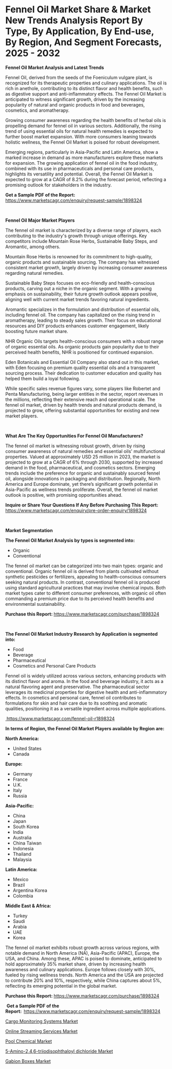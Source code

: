 <p><h1>Fennel Oil Market Share & Market New Trends Analysis Report By Type, By Application, By End-use, By Region, And Segment Forecasts, 2025 - 2032</h1></p><p><strong>Fennel Oil Market Analysis and Latest Trends</strong></p>
<p><p>Fennel Oil, derived from the seeds of the Foeniculum vulgare plant, is recognized for its therapeutic properties and culinary applications. The oil is rich in anethole, contributing to its distinct flavor and health benefits, such as digestive support and anti-inflammatory effects. The Fennel Oil Market is anticipated to witness significant growth, driven by the increasing popularity of natural and organic products in food and beverages, cosmetics, and aromatherapy.</p><p>Growing consumer awareness regarding the health benefits of herbal oils is propelling demand for fennel oil in various sectors. Additionally, the rising trend of using essential oils for natural health remedies is expected to further boost market expansion. With more consumers leaning towards holistic wellness, the Fennel Oil Market is poised for robust development.</p><p>Emerging regions, particularly in Asia-Pacific and Latin America, show a marked increase in demand as more manufacturers explore these markets for expansion. The growing application of fennel oil in the food industry, combined with its use in pharmaceuticals and personal care products, highlights its versatility and potential. Overall, the Fennel Oil Market is expected to grow at a CAGR of 8.2% during the forecast period, reflecting a promising outlook for stakeholders in the industry.</p></p>
<p><strong>Get a Sample PDF of the Report:&nbsp;</strong> <a href="https://www.marketscagr.com/enquiry/request-sample/1898324?utm_campaign=2241&utm_medium=2&utm_source=Github&utm_content=ia&utm_term=30012025&utm_id=fennel-oil">https://www.marketscagr.com/enquiry/request-sample/1898324</a></p>
<p>&nbsp;</p>
<p><strong>Fennel Oil Major Market Players</strong></p>
<p><p>The fennel oil market is characterized by a diverse range of players, each contributing to the industry's growth through unique offerings. Key competitors include Mountain Rose Herbs, Sustainable Baby Steps, and Aromantic, among others.</p><p>Mountain Rose Herbs is renowned for its commitment to high-quality, organic products and sustainable sourcing. The company has witnessed consistent market growth, largely driven by increasing consumer awareness regarding natural remedies.</p><p>Sustainable Baby Steps focuses on eco-friendly and health-conscious products, carving out a niche in the organic segment. With a growing emphasis on sustainability, their future growth outlook appears positive, aligning well with current market trends favoring natural ingredients.</p><p>Aromantic specializes in the formulation and distribution of essential oils, including fennel oil. The company has capitalized on the rising trend in aromatherapy, leading to steady sales growth. Their focus on educational resources and DIY products enhances customer engagement, likely boosting future market share.</p><p>NHR Organic Oils targets health-conscious consumers with a robust range of organic essential oils. As organic products gain popularity due to their perceived health benefits, NHR is positioned for continued expansion.</p><p>Eden Botanicals and Essential Oil Company also stand out in this market, with Eden focusing on premium quality essential oils and a transparent sourcing process. Their dedication to customer education and quality has helped them build a loyal following.</p><p>While specific sales revenue figures vary, some players like Robertet and Penta Manufacturing, being larger entities in the sector, report revenues in the millions, reflecting their extensive reach and operational scale. The fennel oil market, driven by health trends and natural products demand, is projected to grow, offering substantial opportunities for existing and new market players.</p></p>
<p>&nbsp;</p>
<p><strong>What Are The Key Opportunities For Fennel Oil Manufacturers?</strong></p>
<p><p>The fennel oil market is witnessing robust growth, driven by rising consumer awareness of natural remedies and essential oils' multifunctional properties. Valued at approximately USD 25 million in 2023, the market is projected to grow at a CAGR of 6% through 2030, supported by increased demand in the food, pharmaceutical, and cosmetics sectors. Emerging trends include the preference for organic and sustainably sourced fennel oil, alongside innovations in packaging and distribution. Regionally, North America and Europe dominate, yet there’s significant growth potential in Asia-Pacific as wellness trends proliferate. Overall, the fennel oil market outlook is positive, with promising opportunities ahead.</p></p>
<p><strong>Inquire or Share Your Questions If Any Before Purchasing This Report:</strong> <a href="https://www.marketscagr.com/enquiry/pre-order-enquiry/1898324?utm_campaign=2241&utm_medium=2&utm_source=Github&utm_content=ia&utm_term=30012025&utm_id=fennel-oil">https://www.marketscagr.com/enquiry/pre-order-enquiry/1898324</a></p>
<p>&nbsp;</p>
<p><strong>Market Segmentation</strong></p>
<p><strong>The Fennel Oil Market Analysis by types is segmented into:</strong></p>
<p><ul><li>Organic</li><li>Conventional</li></ul></p>
<p><p>The fennel oil market can be categorized into two main types: organic and conventional. Organic fennel oil is derived from plants cultivated without synthetic pesticides or fertilizers, appealing to health-conscious consumers seeking natural products. In contrast, conventional fennel oil is produced using standard agricultural practices that may involve chemical inputs. Both market types cater to different consumer preferences, with organic oil often commanding a premium price due to its perceived health benefits and environmental sustainability.</p></p>
<p><strong>Purchase this Report:&nbsp;</strong><a href="https://www.marketscagr.com/purchase/1898324?utm_campaign=2241&utm_medium=2&utm_source=Github&utm_content=ia&utm_term=30012025&utm_id=fennel-oil">https://www.marketscagr.com/purchase/1898324</a></p>
<p>&nbsp;</p>
<p><strong>The Fennel Oil Market Industry Research by Application is segmented into:</strong></p>
<p><ul><li>Food</li><li>Beverage</li><li>Pharmaceutical</li><li>Cosmetics and Personal Care Products</li></ul></p>
<p><p>Fennel oil is widely utilized across various sectors, enhancing products with its distinct flavor and aroma. In the food and beverage industry, it acts as a natural flavoring agent and preservative. The pharmaceutical sector leverages its medicinal properties for digestive health and anti-inflammatory effects. In cosmetics and personal care, fennel oil contributes to formulations for skin and hair care due to its soothing and aromatic qualities, positioning it as a versatile ingredient across multiple applications.</p></p>
<p><a href="https://www.marketscagr.com/fennel-oil-r1898324?utm_campaign=2241&utm_medium=2&utm_source=Github&utm_content=ia&utm_term=30012025&utm_id=fennel-oil">&nbsp;https://www.marketscagr.com/fennel-oil-r1898324</a></p>
<p><strong>In terms of Region, the Fennel Oil Market Players available by Region are:</strong></p>
<p>
    <p> <strong> North America: </strong>
        <ul>
            <li>United States</li>
            <li>Canada</li>
        </ul>
        </p> 
    <p> <strong> Europe: </strong>
        <ul>
            <li>Germany</li>
            <li>France</li>
            <li>U.K.</li>
            <li>Italy</li>
            <li>Russia</li>
        </ul>
        </p> 
    <p> <strong> Asia-Pacific: </strong>
        <ul>
            <li>China</li>
            <li>Japan</li>
            <li>South Korea</li>
            <li>India</li>
            <li>Australia</li>
            <li>China Taiwan</li>
            <li>Indonesia</li>
            <li>Thailand</li>
            <li>Malaysia</li>
        </ul>
        </p> 
    <p> <strong> Latin America: </strong>
        <ul>
            <li>Mexico</li>
            <li>Brazil</li>
            <li>Argentina Korea</li>
            <li>Colombia</li>
        </ul>
        </p> 
    <p> <strong> Middle East & Africa: </strong>
        <ul>
            <li>Turkey</li>
            <li>Saudi</li>
            <li>Arabia</li>
            <li>UAE</li>
            <li>Korea</li>
        </ul>
    </p>
    </p>
<p><p>The fennel oil market exhibits robust growth across various regions, with notable demand in North America (NA), Asia-Pacific (APAC), Europe, the USA, and China. Among these, APAC is poised to dominate, anticipated to hold approximately 35% market share, driven by increasing health awareness and culinary applications. Europe follows closely with 30%, fueled by rising wellness trends. North America and the USA are projected to contribute 20% and 10%, respectively, while China captures about 5%, reflecting its emerging potential in the global market.</p></p>
<p><strong>Purchase this Report: </strong><a href="https://www.marketscagr.com/purchase/1898324?utm_campaign=2241&utm_medium=2&utm_source=Github&utm_content=ia&utm_term=30012025&utm_id=fennel-oil">https://www.marketscagr.com/purchase/1898324</a></p>
<p>&nbsp;<strong>Get a Sample PDF of the Report:&nbsp;&nbsp;</strong><a href="https://www.marketscagr.com/enquiry/request-sample/1898324?utm_campaign=2241&utm_medium=2&utm_source=Github&utm_content=ia&utm_term=30012025&utm_id=fennel-oil">https://www.marketscagr.com/enquiry/request-sample/1898324</a></p>
<p><strong></strong></p>
<p><p><a href="https://www.linkedin.com/pulse/exploring-growth-opportunities-cargo-monitoring-systems-ec5lc?utm_campaign=2241&utm_medium=2&utm_source=Github&utm_content=ia&utm_term=30012025&utm_id=fennel-oil">Cargo Monitoring Systems Market</a></p><p><a href="https://www.linkedin.com/pulse/impact-latest-trends-online-streaming-services-market-oyewc?utm_campaign=2241&utm_medium=2&utm_source=Github&utm_content=ia&utm_term=30012025&utm_id=fennel-oil">Online Streaming Services Market</a></p><p><a href="https://github.com/hammelximalschid/Market-Research-Report-List-1/blob/main/pool-chemical-market.md?utm_campaign=2241&utm_medium=2&utm_source=Github&utm_content=ia&utm_term=30012025&utm_id=fennel-oil">Pool Chemical Market</a></p><p><a href="https://www.linkedin.com/pulse/whats-fueling-5-amino-246-triiodisophthaloyl-dichloride-markets-0veke?utm_campaign=2241&utm_medium=2&utm_source=Github&utm_content=ia&utm_term=30012025&utm_id=fennel-oil">5-Amino-2,4,6-triiodisophthaloyl dichloride Market</a></p><p><a href="https://github.com/antonioc6hal/Market-Research-Report-List-1/blob/main/gabion-boxes-market.md?utm_campaign=2241&utm_medium=2&utm_source=Github&utm_content=ia&utm_term=30012025&utm_id=fennel-oil">Gabion Boxes Market</a></p></p>